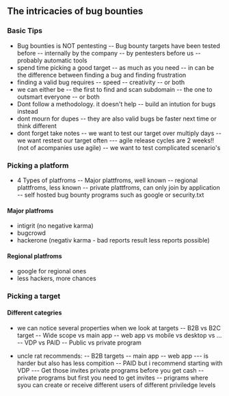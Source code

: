 
## The intricacies of bug bounties
### Basic Tips

- Bug bounties is NOT pentesting
-- Bug bounty targets have been tested before
-- internally by the company
-- by pentesters before us
-- probably automatic tools
- spend time picking a good target
-- as much as you need
-- in can be the difference between finding a bug and finding frustration
- finding a valid bug requires
-- speed
-- creativity
-- or both
- we can either be
-- the first to find and scan subdomain
-- the one to outsmart everyone
-- or both
- Dont follow a methodology. it doesn't help
-- build an intution for bugs instead
- dont mourn for dupes
-- they are also valid bugs be faster next time or think different
- dont forget take notes
-- we want to test our target over multiply days
-- we want restest our target often
--- agile release cycles are 2 weeks!! (not of acompanies use agile)
-- we want to test complicated scenario's

### Picking a platform

- 4 Types of platfroms
-- Major plattfroms, well known
-- regional plattfroms, less known
-- private plattfroms, can only join by application
-- self hosted bug bounty programs such as google or security.txt

#### Major platfroms
- intigrit (no negative karma)
- bugcrowd
- hackerone (negativ karma - bad reports result less reports possible)

#### Regional platfroms
- google for regional ones
- less hackers, more chances

### Picking a target

#### Different categries
- we can notice several properties when we look at targets
-- B2B vs B2C target
-- Wide scope vs main app
-- web app vs mobile vs desktop vs ...
-- VDP vs PAID
-- Public vs private program

- uncle rat recommends:
-- B2B targets
-- main app
-- web app
--- is harder but also has less compition
-- PAID but i recommend starting with VDP
--- Get those invites private programs before you get cash
-- private programs but first you need to get invites
-- prigrams where syou can create or receive different users of different priviledge levels